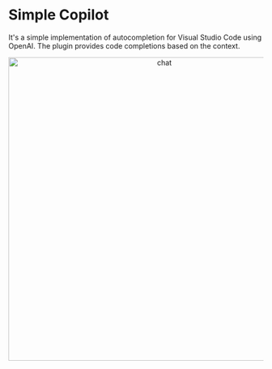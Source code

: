# Simple Copilot

It's a simple implementation of autocompletion for Visual Studio Code using OpenAI. The plugin provides code completions based on the context.

<p align="center">
  <img src="https://github.com/rsaryev/simple-copilot/assets/70219513/bc7ad34b-7ec2-49f2-b534-223046b5a170" width="600" alt="chat">
</p>
